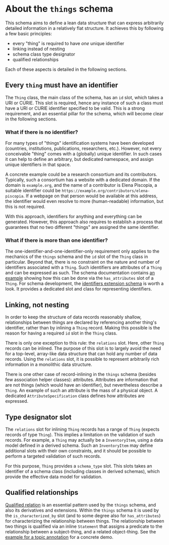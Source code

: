 # About the `things` schema

This schema aims to define a lean data structure that can express arbitrarily
detailed information in a relatively flat structure. It achieves this by
following a few basic principles:

- every "thing" is required to have *one* unique identifier
- linking instead of nesting
- schema class type designator
- qualified relationships

Each of these aspects is detailed in the following sections.

## Every `thing` must have an identifier

The `Thing` class, the main class of the schema, has an `id` slot, which takes a URI or CURIE.
This slot is required, hence any instance of such a class must have a URI or CURIE identifier specified to be valid.
This is a strong requirement, and an essential pillar for the schema, which will become clear in the following sections.

### What if there is no identifier?

For many types of "things" identification systems have been developed (countries, institutions, publications, researchers, etc.).
However, not every conceivable "thing" comes with a (globally) unique identifier.
In such cases it can help to define an arbitrary, but dedicated namespace, and assign unique identifiers in that space.

A concrete example could be a research consortium and its contributors.
Typically, such a consortium has a website with a dedicated domain.
If the domain is `example.org`, and the name of a contributor is Elena Piscopia, a suitable identifier could be `https://example.org/contributors/elena-piscopia`.
If a webpage on that person would be available at this address, the identifier would even resolve to more (human-readable) information, but this is not required.

With this approach, identifiers for anything and everything can be generated.
However, this approach also requires to establish a process that guarantees that no two different "things" are assigned the same identifier.

### What if there is more than one identifier?

The one-identifier-and-one-identifier-only requirement only applies to the mechanics of the `things` schema and the `id` slot of the `Thing` class in particular.
Beyond that, there is no constraint on the nature and number of identifiers associated with a `Thing`.
Such identifiers are attributes of a `Thing` and can be expressed as such.
The schema documentation contains [an example](/s/things/unreleased/Thing#example-thing-02-identifiers) showing how this can be done via the `has_attributes` slot of a `Thing`. For schema development, the [identifiers extension schema](/s/identifiers) is worth a look.
It provides a dedicated slot and class for representing identifiers.


## Linking, not nesting

In order to keep the structure of data records reasonably shallow, relationships between things are declared by referencing another thing's identifier, rather than by inlining a `Thing` record.
Making this possible is the reason for having a required `id` slot in the `Thing` class.

There is only one exception to this rule: the `relations` slot. Here, other `Thing` records can be inlined. The purpose of this slot is to largely avoid the need for a top-level, array-like data structure that can hold any number of data records. Using the `relations` slot, it is possible to represent arbitrarily rich information in a monolithic data structure.

There is one other case of record-inlining in the `things` schema (besides few association helper classes): attributes.
Attributes are information that are not things (which would have an identifier), but nevertheless describe a `Thing`.
An example of such an attribute is the mass of a physical object.
A dedicated `AttributeSpecification` class defines how attributes are expressed.

## Type designator slot

The `relations` slot for inlining `Thing` records has a range of `Thing` (expects records of type `Thing`).
This implies a limitation on the validation of such records.
For example, a `Thing` may actually be a `InventoryItem`, using a data model defined in a derived schema.
Such an `InventoryItem` may define additional slots with their own constraints, and it should be possible to perform a targeted validation of such records.

For this purpose, `Thing` provides a `schema_type` slot.
This slots takes an identifier of a schema class (including classes in derived schemas), which provide the effective data model for validation.

## Qualified relationships

[Qualified relation](https://patterns.dataincubator.org/book/qualified-relation.html) is an essential pattern used by the `things` schema, and also its derivatives and extensions.
Within the `things` schema it is used by the `is_characterized_by` slot (and to some degree also for `has_attributes`) for characterizing the relationship between things.
The relationship between two things is qualified via an inline `Statement` that assigns a predicate to the relationship between a subject-thing, and a related object-thing.
See the [example for a topic annotation](/s/things/unreleased/Thing#example-thing-03-topic) for a concrete demo.
